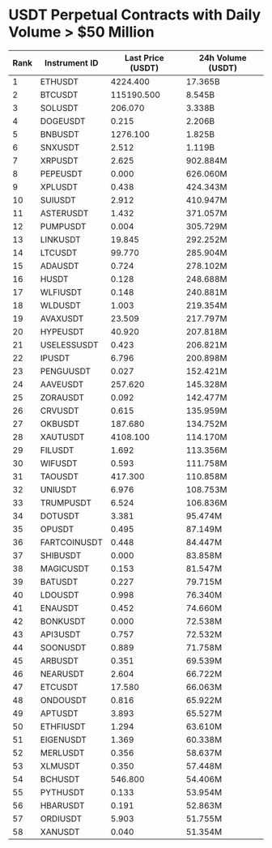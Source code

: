 # USDT Perpetual Contracts with Daily Volume > $50 Million

| Rank | Instrument ID | Last Price (USDT) | 24h Volume (USDT) |
|------|---------------|-------------------|-------------------|
| 1 | ETHUSDT | 4224.400 | 17.365B |
| 2 | BTCUSDT | 115190.500 | 8.545B |
| 3 | SOLUSDT | 206.070 | 3.338B |
| 4 | DOGEUSDT | 0.215 | 2.206B |
| 5 | BNBUSDT | 1276.100 | 1.825B |
| 6 | SNXUSDT | 2.512 | 1.119B |
| 7 | XRPUSDT | 2.625 | 902.884M |
| 8 | PEPEUSDT | 0.000 | 626.060M |
| 9 | XPLUSDT | 0.438 | 424.343M |
| 10 | SUIUSDT | 2.912 | 410.947M |
| 11 | ASTERUSDT | 1.432 | 371.057M |
| 12 | PUMPUSDT | 0.004 | 305.729M |
| 13 | LINKUSDT | 19.845 | 292.252M |
| 14 | LTCUSDT | 99.770 | 285.904M |
| 15 | ADAUSDT | 0.724 | 278.102M |
| 16 | HUSDT | 0.128 | 248.688M |
| 17 | WLFIUSDT | 0.148 | 240.881M |
| 18 | WLDUSDT | 1.003 | 219.354M |
| 19 | AVAXUSDT | 23.509 | 217.797M |
| 20 | HYPEUSDT | 40.920 | 207.818M |
| 21 | USELESSUSDT | 0.423 | 206.821M |
| 22 | IPUSDT | 6.796 | 200.898M |
| 23 | PENGUUSDT | 0.027 | 152.421M |
| 24 | AAVEUSDT | 257.620 | 145.328M |
| 25 | ZORAUSDT | 0.092 | 142.477M |
| 26 | CRVUSDT | 0.615 | 135.959M |
| 27 | OKBUSDT | 187.680 | 134.752M |
| 28 | XAUTUSDT | 4108.100 | 114.170M |
| 29 | FILUSDT | 1.692 | 113.356M |
| 30 | WIFUSDT | 0.593 | 111.758M |
| 31 | TAOUSDT | 417.300 | 110.858M |
| 32 | UNIUSDT | 6.976 | 108.753M |
| 33 | TRUMPUSDT | 6.524 | 106.836M |
| 34 | DOTUSDT | 3.381 | 95.474M |
| 35 | OPUSDT | 0.495 | 87.149M |
| 36 | FARTCOINUSDT | 0.448 | 84.447M |
| 37 | SHIBUSDT | 0.000 | 83.858M |
| 38 | MAGICUSDT | 0.153 | 81.547M |
| 39 | BATUSDT | 0.227 | 79.715M |
| 40 | LDOUSDT | 0.998 | 76.340M |
| 41 | ENAUSDT | 0.452 | 74.660M |
| 42 | BONKUSDT | 0.000 | 72.538M |
| 43 | API3USDT | 0.757 | 72.532M |
| 44 | SOONUSDT | 0.889 | 71.758M |
| 45 | ARBUSDT | 0.351 | 69.539M |
| 46 | NEARUSDT | 2.604 | 66.722M |
| 47 | ETCUSDT | 17.580 | 66.063M |
| 48 | ONDOUSDT | 0.816 | 65.922M |
| 49 | APTUSDT | 3.893 | 65.527M |
| 50 | ETHFIUSDT | 1.294 | 63.610M |
| 51 | EIGENUSDT | 1.369 | 60.338M |
| 52 | MERLUSDT | 0.356 | 58.637M |
| 53 | XLMUSDT | 0.350 | 57.448M |
| 54 | BCHUSDT | 546.800 | 54.406M |
| 55 | PYTHUSDT | 0.133 | 53.954M |
| 56 | HBARUSDT | 0.191 | 52.863M |
| 57 | ORDIUSDT | 5.903 | 51.755M |
| 58 | XANUSDT | 0.040 | 51.354M |
